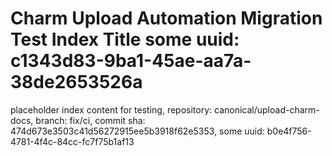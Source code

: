 # Charm Upload Automation Migration Test Index Title some uuid: c1343d83-9ba1-45ae-aa7a-38de2653526a
 placeholder index content for testing,  repository: canonical/upload-charm-docs,  branch: fix/ci,  commit sha: 474d673e3503c41d56272915ee5b3918f62e5353,  some uuid: b0e4f756-4781-4f4c-84cc-fc7f75b1af13
